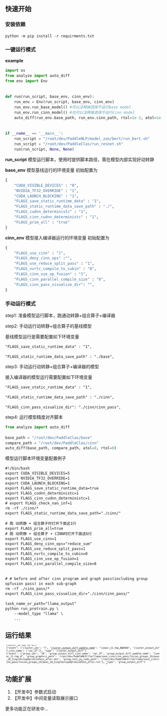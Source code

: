 ## 快速开始

### 安装依赖

`python -m pip install -r requirments.txt`

### 一键运行模式

**example**
```python
import os
from analyze import auto_diff
from env import Env


def run(run_script, base_env, cinn_env):
    run_env = Env(run_script, base_env, cinn_env)
    run_env.run_base_model() #可以注释掉选择不运行base model
    run_env.run_cinn_model() #也可以注释掉选择不运行cinn model
    auto_diff(run_env.base_path, run_env.cinn_path, rtol=1e-3, atol=1e-3)


if __name__ == '__main__':
    run_script = "/root/dev/PaddleNLP/model_zoo/bert/run_bert.sh"
    run_script = "/root/dev/PaddleClas/run_resnet.sh"
    run(run_script, None, None)
```
**run_script**
模型运行脚本，使用时提供脚本路径，需在模型内部实现好动转静

**base_env**
模型基线运行的环境变量
初始配置为
```python
{
    "CUDA_VISIBLE_DEVICES" : "0",
    "NVIDIA_TF32_OVERRIDE" : "1",
    "CUDA_LAUNCH_BLOCKING" : "1",
    "FLAGS_save_static_runtime_data" : "1",
    "FLAGS_static_runtime_data_save_path" : "./",
    "FLAGS_cudnn_deterministc" : "1",
    "FLAGS_cinn_cudnn_deterministc" : "1",
    "FLAGS_prim_all" : "true"
}
```

**cinn_env**
模型接入编译器运行的环境变量
初始配置为
```python
{
    "FLAGS_use_cinn" : "1",
    "FLAGS_deny_cinn_ops" :"",
    "FLAGS_use_reduce_split_pass" : "1",
    "FLAGS_nvrtc_compile_to_cubin" : "0",
    "FLAGS_cinn_use_op_fusion" : "1",
    "FLAGS_cinn_parallel_compile_size" : "8",
    "FLAGS_cinn_pass_visualize_dir": "",
}
```

### 手动运行模式

step1: 准备模型运行脚本，跑通动转静+组合算子+编译器

step2: 手动运行动转静+组合算子的基线模型

基线模型运行是需要配置如下环境变量
```
"FLAGS_save_static_runtime_data" : "1",

"FLAGS_static_runtime_data_save_path" : "./base",
```
step3: 手动运行动转静+组合算子+编译器的模型

接入编译器的模型运行需要配置如下环境变量
```
"FLAGS_save_static_runtime_data" : "1",

"FLAGS_static_runtime_data_save_path" : "./cinn",

"FLAGS_cinn_pass_visualize_dir": "./cinn/cinn_pass",
```
step4: 运行模型精度对齐脚本

```python
from analyze import auto_diff

base_path = "/root/dev/PaddleClas/base"
compare_path = "/root/dev/PaddleClas/cinn"
auto_diff(base_path, compare_path, atol=0, rtol=0)
```

模型运行脚本环境变量配置例子
``` shell
#!/bin/bash
export CUDA_VISIBLE_DEVICES=5
export NVIDIA_TF32_OVERRIDE=1
export CUDA_LAUNCH_BLOCKING=1
export FLAGS_save_static_runtime_data=true
export FLAGS_cudnn_deterministc=1
export FLAGS_cinn_cudnn_deterministc=1
# export FLAGS_check_nan_inf=1
rm -rf ./cinn/*
export FLAGS_static_runtime_data_save_path="./cinn/"

# 跑 动转静 + 组合算子时打开下面这1行
export FLAGS_prim_all=true
# 跑 动转静 + 组合算子 + CINN时打开下面这6行
export FLAGS_use_cinn=1
export FLAGS_deny_cinn_ops="reduce_sum"
export FLAGS_use_reduce_split_pass=1
export FLAGS_nvrtc_compile_to_cubin=0
export FLAGS_cinn_use_op_fusion=1
export FLAGS_cinn_parallel_compile_size=8


# # before and after cinn program and graph pass(including group opfusion pass) in each sub-graph
rm -rf ./cinn_pass/*
export FLAGS_cinn_pass_visualize_dir="./cinn/cinn_pass/"

task_name_or_path="llama_output"
python run_pretrain.py \
    --model_type "llama" \
    ...
```

## 运行结果
![运行结果图](./img/run_ret.png)


## 功能扩展
1. 【开发中】参数式启动
2. 【开发中】中间变量读取展示接口

更多功能正在研发中...
